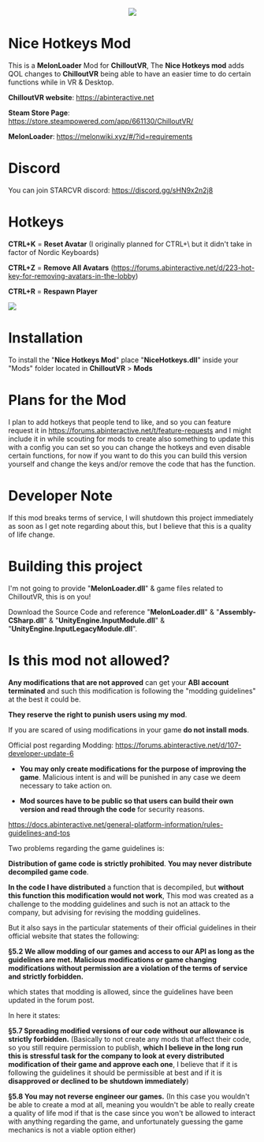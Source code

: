 <p align="center">
  <img src="https://i.imgur.com/6OCNMtP.png" />
</p>

# Nice Hotkeys Mod

This is a **MelonLoader** Mod for **ChilloutVR**, 
The **Nice Hotkeys mod** adds QOL changes to **ChilloutVR** being able to have an easier time to do certain functions while in VR & Desktop.

**ChilloutVR website**: https://abinteractive.net

**Steam Store Page**: https://store.steampowered.com/app/661130/ChilloutVR/

**MelonLoader**: https://melonwiki.xyz/#/?id=requirements

# Discord
You can join STARCVR discord: https://discord.gg/sHN9x2n2j8

# Hotkeys

**CTRL+K** = **Reset Avatar** (I originally planned for CTRL+\ but it didn't take in factor of Nordic Keyboards)

**CTRL+Z** = **Remove All Avatars** (https://forums.abinteractive.net/d/223-hot-key-for-removing-avatars-in-the-lobby)

**CTRL+R** = **Respawn Player** 

![](https://i.imgur.com/sOLZ9W2.gif)


# Installation

To install the "**Nice Hotkeys Mod**" place "**NiceHotkeys.dll**" inside your "Mods" folder located in **ChilloutVR** > **Mods**

# Plans for the Mod

I plan to add hotkeys that people tend to like, and so you can feature request it in https://forums.abinteractive.net/t/feature-requests and I might include it in while scouting for mods to create also something to update this with a config you can set so you can change the hotkeys and even disable certain functions, for now if you want to do this you can build this version yourself and change the keys and/or remove the code that has the function.

# Developer Note

If this mod breaks terms of service, I will shutdown this project immediately as soon as I get note regarding about this, but I believe that this is a quality of life change.

# Building this project

I'm not going to provide "**MelonLoader.dll**" & game files related to ChilloutVR, this is on you!

Download the Source Code and reference "**MelonLoader.dll**" & "**Assembly-CSharp.dll**" & "**UnityEngine.InputModule.dll**" & "**UnityEngine.InputLegacyModule.dll**".

# Is this mod not allowed?

**Any modifications that are not approved** can get your **ABI account terminated** and such this modification is following the "modding guidelines" at the best it could be.

**They reserve the right to punish users using my mod**.

If you are scared of using modifications in your game **do not install mods**.

Official post regarding Modding: https://forums.abinteractive.net/d/107-developer-update-6

- **You may only create modifications for the purpose of improving the game**. Malicious intent is and will be punished in any case we deem necessary to take action on.

- **Mod sources have to be public so that users can build their own version and read through the code** for security reasons.


https://docs.abinteractive.net/general-platform-information/rules-guidelines-and-tos

Two problems regarding the game guidelines is:

**Distribution of game code is strictly prohibited**.
**You may never distribute decompiled game code**.

**In the code I have distributed** a function that is decompiled, but **without this function this modification would not work**, This mod was created as a challenge to the modding guidelines and such is not an attack to the company, but advising for revising the modding guidelines.

But it also says in the particular statements of their official guidelines in their official website that states the following:

**§5.2 We allow modding of our games and access to our API as long as the guidelines are met. Malicious modifications or game changing modifications without permission are a violation of the terms of service and strictly forbidden.**

which states that modding is allowed, since the guidelines have been updated in the forum post.

In here it states:

**§5.7 Spreading modified versions of our code without our allowance is strictly forbidden.** (Basically to not create any mods that affect their code, so you still require permission to publish, **which I believe in the long run this is stressful task for the company to look at every distributed modification of their game and approve each one**, I believe that if it is following the guidelines it should be permissible at best and if it is **disapproved or declined to be shutdown immediately**)

**§5.8 You may not reverse engineer our games.** (In this case you wouldn't be able to create a mod at all, meaning you wouldn't be able to really create a quality of life mod if that is the case since you won't be allowed to interact with anything regarding the game, and unfortunately guessing the game mechanics is not a viable option either)

